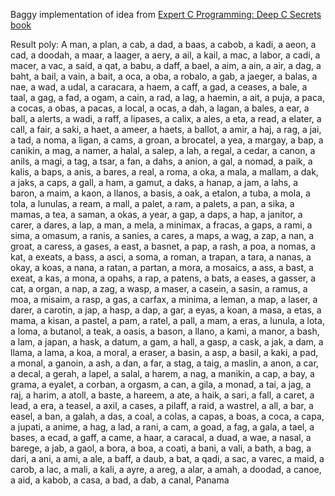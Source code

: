 Baggy implementation of idea from [Expert C Programming: Deep C Secrets book](https://www.amazon.com/Expert-Programming-Peter-van-Linden/dp/0131774298)

Result poly:
A man, a plan, a cab, a dad, a baas, a cabob, a kadi, a aeon, a cad, a doodah, a maar, a laager, a aery, a ail, a kail, a mac, a labor, a cadi, a macer, a vac, a said, a qat, a babu, a daff, a bael, a aim, a ain, a air, a dag, a baht, a bail, a vain, a bait, a oca, a oba, a robalo, a gab, a jaeger, a balas, a nae, a wad, a udal, a caracara, a haem, a caff, a gad, a ceases, a bale, a taal, a gag, a fad, a ogam, a cain, a rad, a lag, a haemin, a ait, a puja, a paca, a cocas, a obas, a pacas, a local, a ocas, a dah, a lagan, a bales, a ear, a ball, a alerts, a wadi, a raff, a lipases, a calix, a ales, a eta, a read, a elater, a call, a fair, a saki, a haet, a ameer, a haets, a ballot, a amir, a haj, a rag, a jai, a tad, a noma, a ligan, a cams, a groan, a brocatel, a yea, a margay, a bap, a canikin, a mag, a namer, a halal, a salep, a lah, a regal, a cedar, a canon, a anils, a magi, a tag, a tsar, a fan, a dahs, a anion, a gal, a nomad, a paik, a kalis, a baps, a anis, a bares, a real, a roma, a oka, a mala, a mallam, a dak, a jaks, a caps, a gall, a ham, a gamut, a daks, a hanap, a jam, a lahs, a baron, a maim, a kaon, a llanos, a basis, a oak, a etalon, a tuba, a mola, a tola, a lunulas, a ream, a mall, a palet, a ram, a palets, a pan, a sika, a mamas, a tea, a saman, a okas, a year, a gap, a daps, a hap, a janitor, a carer, a dares, a lap, a man, a mela, a minimax, a fracas, a gaps, a rami, a sima, a omasum, a ranis, a sanies, a cares, a maps, a wag, a zap, a nan, a groat, a caress, a gases, a east, a basnet, a pap, a rash, a poa, a nomas, a kat, a exeats, a bass, a asci, a soma, a roman, a trapan, a tara, a nanas, a okay, a koas, a nana, a ratan, a partan, a mora, a mosaics, a ass, a bast, a exeat, a kas, a mona, a opahs, a rap, a patens, a bats, a eases, a gasser, a cat, a organ, a nap, a zag, a wasp, a maser, a casein, a sasin, a ramus, a moa, a misaim, a rasp, a gas, a carfax, a minima, a leman, a map, a laser, a darer, a carotin, a jap, a hasp, a dap, a gar, a eyas, a koan, a masa, a etas, a mama, a kisan, a pastel, a pam, a ratel, a pall, a mam, a eras, a lunula, a lota, a loma, a butanol, a teak, a oasis, a bason, a llano, a kami, a manor, a bash, a lam, a japan, a hask, a datum, a gam, a hall, a gasp, a cask, a jak, a dam, a llama, a lama, a koa, a moral, a eraser, a basin, a asp, a basil, a kaki, a pad, a monal, a ganoin, a ash, a dan, a far, a stag, a taig, a maslin, a anon, a car, a decal, a gerah, a lapel, a salal, a harem, a nag, a manikin, a cap, a bay, a grama, a eyalet, a corban, a orgasm, a can, a gila, a monad, a tai, a jag, a raj, a harim, a atoll, a baste, a hareem, a ate, a haik, a sari, a fall, a caret, a lead, a era, a teasel, a axil, a cases, a pilaff, a raid, a wastrel, a all, a bar, a easel, a ban, a galah, a das, a coal, a colas, a capas, a boas, a coca, a capa, a jupati, a anime, a hag, a lad, a rani, a cam, a goad, a fag, a gala, a tael, a bases, a ecad, a gaff, a came, a haar, a caracal, a duad, a wae, a nasal, a barege, a jab, a gaol, a bora, a boa, a coati, a bani, a vali, a bath, a bag, a dari, a ani, a ami, a ale, a baff, a daub, a bat, a qadi, a sac, a varec, a maid, a carob, a lac, a mali, a kali, a ayre, a areg, a alar, a amah, a doodad, a canoe, a aid, a kabob, a casa, a bad, a dab, a canal, Panama
